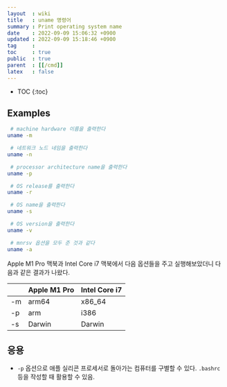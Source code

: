 ```yaml
---
layout  : wiki
title   : uname 명령어
summary : Print operating system name
date    : 2022-09-09 15:06:32 +0900
updated : 2022-09-09 15:18:46 +0900
tag     : 
toc     : true
public  : true
parent  : [[/cmd]]
latex   : false
---
```

* TOC
{:toc}

## Examples

```sh
 # machine hardware 이름을 출력한다
uname -m

 # 네트워크 노드 네임을 출력한다
uname -n

 # processor architecture name을 출력한다
uname -p

 # OS release를 출력한다
uname -r

 # OS name을 출력한다
uname -s

 # OS version을 출력한다
uname -v

 # mnrsv 옵션을 모두 준 것과 같다
uname -a
```

Apple M1 Pro 맥북과 Intel Core i7 맥북에서 다음 옵션들을 주고 실행해보았더니 다음과 같은 결과가 나왔다.

|    | Apple M1 Pro | Intel Core i7 |
|----|--------------|---------------|
| -m | arm64        | x86_64        |
| -p | arm          | i386          |
| -s | Darwin       | Darwin        |

## 응용

- `-p` 옵션으로 애플 실리콘 프로세서로 돌아가는 컴퓨터를 구별할 수 있다. `.bashrc` 등을 작성할 때 활용할 수 있음.

